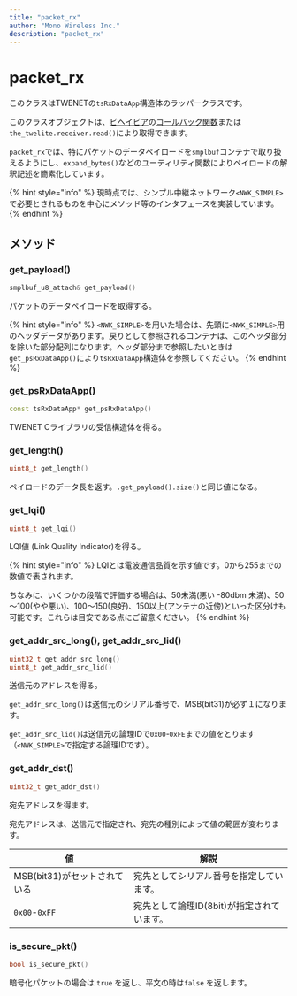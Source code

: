 ```yaml
---
title: "packet_rx"
author: "Mono Wireless Inc."
description: "packet_rx"
---
```


# packet\_rx

このクラスはTWENETの`tsRxDataApp`構造体のラッパークラスです。

このクラスオブジェクトは、[ビヘイビア](../behavior/)の[コールバック関数](../behavior/#receive)または`the_twelite.receiver.read()`により取得できます。

`packet_rx`では、特にパケットのデータペイロードを`smplbuf`コンテナで取り扱えるようにし、`expand_bytes()`などのユーティリティ関数によりペイロードの解釈記述を簡素化しています。

{% hint style="info" %}
現時点では、シンプル中継ネットワーク`<NWK_SIMPLE>`で必要とされるものを中心にメソッド等のインタフェースを実装しています。
{% endhint %}



## メソッド

### get\_payload()

```cpp
smplbuf_u8_attach& get_payload()
```

パケットのデータペイロードを取得する。

{% hint style="info" %}
`<NWK_SIMPLE>`を用いた場合は、先頭に`<NWK_SIMPLE>`用のヘッダデータがあります。戻りとして参照されるコンテナは、このヘッダ部分を除いた部分配列になります。ヘッダ部分まで参照したいときは`get_psRxDataApp()`により`tsRxDataApp`構造体を参照してください。
{% endhint %}



### get\_psRxDataApp()

```cpp
const tsRxDataApp* get_psRxDataApp() 
```

TWENET Cライブラリの受信構造体を得る。



### get\_length()

```cpp
uint8_t get_length()
```

ペイロードのデータ長を返す。`.get_payload().size()`と同じ値になる。



### get\_lqi()

```cpp
uint8_t get_lqi()
```

LQI値 (Link Quality Indicator)を得る。

{% hint style="info" %}
LQIとは電波通信品質を示す値です。0から255までの数値で表されます。

ちなみに、いくつかの段階で評価する場合は、50未満(悪い -80dbm 未満)、50～100(やや悪い)、100～150(良好)、150以上(アンテナの近傍)といった区分けも可能です。これらは目安である点にご留意ください。
{% endhint %}



### get\_addr\_src\_long(), get\_addr\_src\_lid()

```cpp
uint32_t get_addr_src_long()
uint8_t get_addr_src_lid()
```

送信元のアドレスを得る。

`get_addr_src_long()`は送信元のシリアル番号で、MSB(bit31)が必ず１になります。

`get_addr_src_lid()`は送信元の論理IDで`0x00`-`0xFE`までの値をとります（`<NWK_SIMPLE>`で指定する論理IDです）。



### get\_addr\_dst()

```cpp
uint32_t get_addr_dst()
```

宛先アドレスを得ます。

宛先アドレスは、送信元で指定され、宛先の種別によって値の範囲が変わります。

| 値                   | 解説                        |
| ------------------- | ------------------------- |
| MSB(bit31)がセットされている | 宛先としてシリアル番号を指定しています。      |
| `0x00`-`0xFF`       | 宛先として論理ID(8bit)が指定されています。 |



### is\_secure\_pkt()

```cpp
bool is_secure_pkt()
```

暗号化パケットの場合は `true` を返し、平文の時は`false` を返します。



